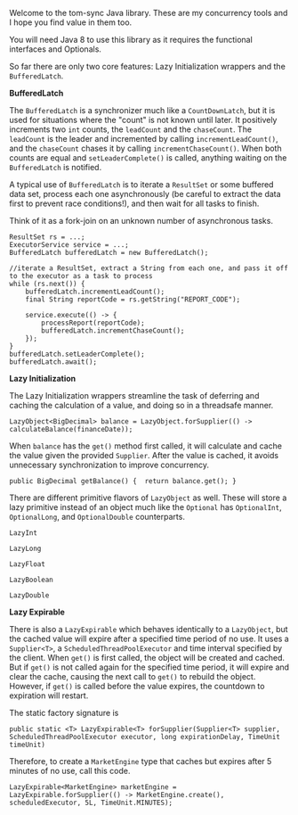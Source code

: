 Welcome to the tom-sync Java library. These are my concurrency tools and I hope you find value in them too.

You will need Java 8 to use this library as it requires the functional interfaces and Optionals. 

So far there are only two core features: Lazy Initialization wrappers and the `BufferedLatch`. 

**BufferedLatch**

The `BufferedLatch` is a synchronizer much like a `CountDownLatch`, but it is used for situations where the "count" is not known until later. It positively increments two `int` counts, the `leadCount` and the `chaseCount`. The `leadCount` is the leader and incremented by calling `incrementLeadCount()`, and the `chaseCount` chases it by calling `incrementChaseCount()`. When both counts are equal and `setLeaderComplete()` is called, anything waiting on the `BufferedLatch` is notified. 

A typical use of `BufferedLatch` is to iterate a `ResultSet` or some buffered data set, process each one asynchronously (be careful to extract the data first to prevent race conditions!), and then wait for all tasks to finish.

Think of it as a fork-join on an unknown number of asynchronous tasks.

```
ResultSet rs = ...;
ExecutorService service = ...;
BufferedLatch bufferedLatch = new BufferedLatch();

//iterate a ResultSet, extract a String from each one, and pass it off to the executor as a task to process
while (rs.next()) { 
    bufferedLatch.incrementLeadCount();
    final String reportCode = rs.getString("REPORT_CODE");
    
    service.execute(() -> {
        processReport(reportCode);
        bufferedLatch.incrementChaseCount();
    });
}
bufferedLatch.setLeaderComplete();
bufferedLatch.await();
```

**Lazy Initialization**

The Lazy Initialization wrappers streamline the task of deferring and caching the calculation of a value, and doing so in a threadsafe manner.

`LazyObject<BigDecimal> balance = LazyObject.forSupplier(() -> calculateBalance(financeDate));`

When `balance` has the `get()` method first called, it will calculate and cache the value given the provided `Supplier`. After the value is cached, it avoids unnecessary synchronization to improve concurrency. 

`public BigDecimal getBalance() { 
    return balance.get();
}`

There are different primitive flavors of `LazyObject` as well. These will store a lazy primitive instead of an object much like the `Optional` has `OptionalInt`, `OptionalLong`, and `OptionalDouble` counterparts.

`LazyInt`

`LazyLong`

`LazyFloat`

`LazyBoolean`

`LazyDouble`



**Lazy Expirable**

There is also a `LazyExpirable` which behaves identically to a `LazyObject`, but the cached value will expire after a specified time period of no use. It uses a `Supplier<T>`, a `ScheduledThreadPoolExecutor` and time interval specified by the client. When `get()` is first called, the object will be created and cached. But if `get()` is not called again for the specified time period, it will expire and clear the cache, causing the next call to `get()` to rebuild the object. However, if `get()` is called before the value expires, the countdown to expiration will restart. 

The static factory signature is

`public static <T> LazyExpirable<T> forSupplier(Supplier<T> supplier, ScheduledThreadPoolExecutor executor, long expirationDelay, TimeUnit timeUnit)`

Therefore, to create a `MarketEngine` type that caches but expires after 5 minutes of no use, call this code. 

`LazyExpirable<MarketEngine> marketEngine = LazyExpirable.forSupplier(() -> MarketEngine.create(), scheduledExecutor, 5L, TimeUnit.MINUTES);`


